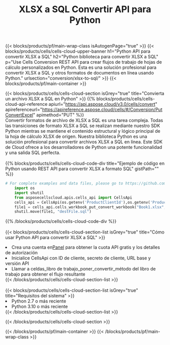﻿---
title: XLSX a SQL Convertir API para Python
description:  API y SDK en la nube para Microsoft Excel y OpenOffice Calc. Convierta la hoja de cálculo a otro archivo de formato.
url: /es/python/conversion/xlsx-to-sql/
---
{{< blocks/products/pf/main-wrap-class isAutogenPage="true" >}}
{{< blocks/products/cells/cells-cloud-upper-banner h1="Python API para convertir XLSX a SQL" h2="Python biblioteca para convertir XLSX a SQL" p="Use Cells Conversion REST API para crear flujos de trabajo de hojas de cálculo personalizados en Python. Esta es una solución profesional para convertir XLSX a SQL y otros formatos de documentos en línea usando Python." urlsection="conversion/xlsx-to-sql/" >}}
{{< blocks/products/pf/main-container >}}

{{< blocks/products/cells/cells-cloud-section isGrey="true" title="Convierta un archivo XLSX a SQL en Python" >}}
{{% blocks/products/cells/cells-cloud-api-reference apiurl="https://api.aspose.cloud/v3.0/cells/convert" apireferenceurl="https://apireference.aspose.cloud/cells/#/Conversion/PutConvertExcel" apimethod="PUT" %}}
<br/>
Convertir formatos de archivo de XLSX a SQL es una tarea compleja. Todas las transiciones de formato XLSX a SQL se realizan mediante nuestro SDK Python mientras se mantiene el contenido estructural y lógico principal de la hoja de cálculo XLSX de origen. Nuestra biblioteca Python es una solución profesional para convertir archivos XLSX a SQL en línea. Este SDK de Cloud ofrece a los desarrolladores de Python una potente funcionalidad y una salida SQL perfecta.
<br/>
<br/>
{{% blocks/products/cells/cells-cloud-code-div title="Ejemplo de código en Python usando REST API para convertir XLSX a formato SQL" gistPath="" %}}
 
```python
# For complete examples and data files, please go to https://github.com/aspose-cells-cloud/aspose-cells-cloud-python/
    import os
    import shutil
    from asposecellscloud.apis.cells_api import CellsApi
    cells_api = CellsApi(os.getenv('ProductClientId'),os.getenv('ProductClientSecret'))
    file1 = cells_api.cells_workbook_put_convert_workbook("Book1.xlsx",format="sql")
    shutil.move(file1, "destFile.sql")     
```
 
{{% /blocks/products/cells/cells-cloud-code-div %}}
<br/>
<br/>
{{< blocks/products/cells/cells-cloud-section-list isGrey="true" title="Cómo usar Python API para convertir XLSX a SQL" >}}
<li> Crea una cuenta en<a href="https://dashboard.aspose.cloud/">Panel</a> para obtener la cuota API gratis y los detalles de autorización</li>
<li>Inicialice CellsApi con ID de cliente, secreto de cliente, URL base y versión API</li>
<li>Llamar a celdas_libro de trabajo_poner_convertir_método del libro de trabajo para obtener el flujo resultante</li>
{{< /blocks/products/cells/cells-cloud-section-list >}}
<br/>
<br/>
{{< blocks/products/cells/cells-cloud-section-list isGrey="true" title="Requisitos del sistema" >}}
<li>Python 2.7 o más reciente</li>
<li>Python 3.10 o más reciente</li>
{{< /blocks/products/cells/cells-cloud-section-list >}}

{{< /blocks/products/cells/cells-cloud-section >}}

{{< /blocks/products/pf/main-container >}}
{{< /blocks/products/pf/main-wrap-class >}}
